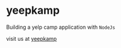 # yeepkamp

Building a yelp camp application with `NodeJs`

visit us at [yeepkamp](https://yeepkamp.herokuapp.com)